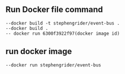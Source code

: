 ## Run Docker file command
    --docker build -t stephengrider/event-bus .
    --docker build .
    -- docker run 6300f3922f97(docker image id)
## run docker image
    --docker run stephengrider/event-bus